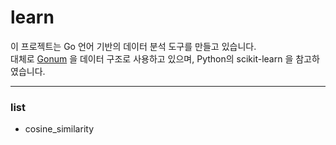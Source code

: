 # learn

 
이 프로젝트는 Go 언어 기반의 데이터 분석 도구를 만들고 있습니다.    
대체로 [Gonum](https://github.com/gonum/gonum) 을 데이터 구조로 사용하고 있으며, Python의 scikit-learn 을 참고하였습니다.    

----
### list
* cosine_similarity